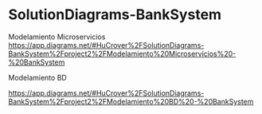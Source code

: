 # SolutionDiagrams-BankSystem


Modelamiento Microservicios
https://app.diagrams.net/#HuCrover%2FSolutionDiagrams-BankSystem%2Fproject2%2FModelamiento%20Microservicios%20-%20BankSystem


Modelamiento BD

https://app.diagrams.net/#HuCrover%2FSolutionDiagrams-BankSystem%2Fproject2%2FModelamiento%20BD%20-%20BankSystem

